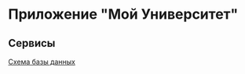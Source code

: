 # Приложение "Мой Университет"

  

## Сервисы
[Схема базы данных](https://dbdiagram.io/d/64ac16b802bd1c4a5ecf5b2e)